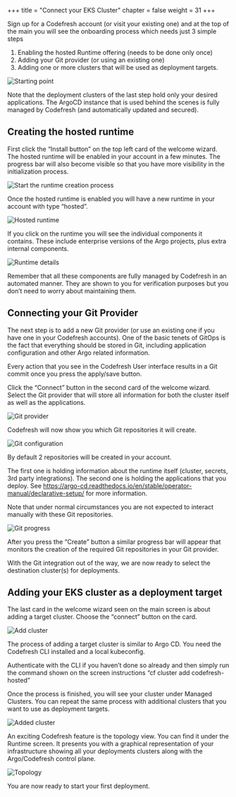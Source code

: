 +++
title = "Connect your EKS Cluster"
chapter = false
weight = 31
+++

Sign up for a Codefresh account (or visit your existing one) and at the top of the main you will see the onboarding process which needs just 3 simple steps

1. Enabling the hosted Runtime offering (needs to be done only once)
1. Adding your Git provider (or using an existing one)
1. Adding one or more clusters that will be used as deployment targets.

![Starting point](/images/gitops_k8s/starting-point.png)

Note that the deployment clusters of the last step hold only your desired applications. The ArgoCD instance that is used behind the scenes is fully managed by Codefresh (and automatically updated and secured).

## Creating the hosted runtime

First click the “Install button” on the top left card of the welcome wizard. The hosted runtime will be enabled in your account in a few minutes. The progress bar will also become visible so that you have more visibility in the initialization process.



![Start the runtime creation process](/images/gitops_k8s/init.png)


Once the hosted runtime is enabled you will have a new runtime in your account with type “hosted”.

![Hosted runtime](/images/gitops_k8s/hosted-runtime.png)

If you click on the runtime you will see the individual components it contains. These include enterprise versions of the Argo projects, plus extra internal components.

![Runtime details](/images/gitops_k8s/runtime.png)

Remember that all these components are fully managed by Codefresh in an automated manner. They are shown to you for verification purposes but you don’t need to worry about maintaining them.

## Connecting your Git Provider

The next step is to add a new Git provider (or use an existing one if you have one in your Codefresh accounts). One of the basic tenets of GitOps is the fact that everything should be stored in Git, including application configuration and other Argo related information.

Every action that you see in the Codefresh User interface results in a Git commit once you press the apply/save button.

Click the “Connect” button in the second card of the welcome wizard. Select the Git provider that will store all information for both the cluster itself as well as the applications.

![Git provider](/images/gitops_k8s/git-provider.png)

Codefresh will now show you which Git repositories it will create.

![Git configuration](/images/gitops_k8s/git-configuration.png)

By default 2 repositories will be created in your account.

The first one is holding information about the runtime itself (cluster, secrets, 3rd party integrations). The second one is holding the applications that you deploy. See https://argo-cd.readthedocs.io/en/stable/operator-manual/declarative-setup/ for more information.

Note that under normal circumstances you are not expected to interact manually with these Git repositories.

![Git progress](/images/gitops_k8s/git-progress.png)

After you press the “Create” button a similar progress bar will appear that monitors the creation of the required Git repositories in your Git provider.

With the Git integration out of the way, we are now ready to select the destination cluster(s) for deployments.

## Adding your EKS cluster as a deployment target

The last card in the welcome wizard seen on the main screen is about adding a target cluster. Choose the “connect” button on the card.

![Add cluster](/images/gitops_k8s/finally-add-cluster.png)

The process of adding a target cluster is similar to Argo CD. You need the Codefresh CLI installed and a local kubeconfig.

Authenticate with the CLI if you haven’t done so already and then simply run the command shown on the screen instructions “cf cluster add codefresh-hosted”

Once the process is finished, you will see your cluster under Managed Clusters. You can repeat the same process with additional clusters that you want to use as deployment targets.

![Added cluster](/images/gitops_k8s/added-cluster.png)

An exciting Codefresh feature is the topology view. You can find it under the Runtime screen. It presents you with a graphical representation of your infrastructure showing all your deployments clusters along with the Argo/Codefresh control plane.

![Topology](/images/gitops_k8s/topology.png)

You are now ready to start your first deployment.







